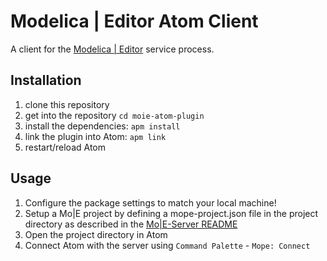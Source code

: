 # Modelica | Editor Atom Client

A client for the [Modelica | Editor](https://github.com/THM-MoTE/mope-server/)
service process.

## Installation
1. clone this repository
2. get into the repository `cd moie-atom-plugin`
3. install the dependencies: `apm install`
4. link the plugin into Atom: `apm link`
5. restart/reload Atom

## Usage
1. Configure the package settings to match your local machine!
2. Setup a Mo|E project by defining a mope-project.json file in
	the project directory as described in the [Mo|E-Server README](https://github.com/THM-MoTE/mope-server/blob/master/README.md)
3. Open the project directory in Atom
4. Connect Atom with the server using `Command Palette` - `Mope: Connect`
